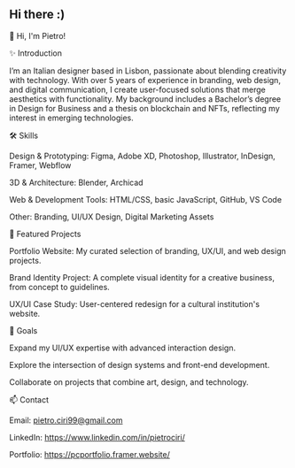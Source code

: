## Hi there :)

👋 Hi, I'm Pietro!

✨ Introduction

I’m an Italian designer based in Lisbon, passionate about blending creativity with technology. With over 5 years of experience in branding, web design, and digital communication, I create user-focused solutions that merge aesthetics with functionality.
My background includes a Bachelor’s degree in Design for Business and a thesis on blockchain and NFTs, reflecting my interest in emerging technologies.

🛠️ Skills

Design & Prototyping: Figma, Adobe XD, Photoshop, Illustrator, InDesign, Framer, Webflow

3D & Architecture: Blender, Archicad

Web & Development Tools: HTML/CSS, basic JavaScript, GitHub, VS Code

Other: Branding, UI/UX Design, Digital Marketing Assets

🚀 Featured Projects

Portfolio Website: My curated selection of branding, UX/UI, and web design projects.

Brand Identity Project: A complete visual identity for a creative business, from concept to guidelines.

UX/UI Case Study: User-centered redesign for a cultural institution's website.

🎯 Goals

Expand my UI/UX expertise with advanced interaction design.

Explore the intersection of design systems and front-end development.

Collaborate on projects that combine art, design, and technology.

📫 Contact

Email: pietro.ciri99@gmail.com

LinkedIn: https://www.linkedin.com/in/pietrociri/

Portfolio: https://pcportfolio.framer.website/
